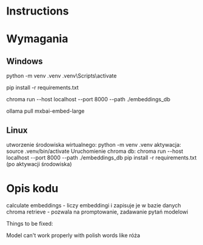 # Instructions

# Wymagania

## Windows

python -m venv .venv
.venv\Scripts\activate

pip install -r requirements.txt

chroma run --host localhost --port 8000 --path ./embeddings_db

ollama pull mxbai-embed-large

## Linux

utworzenie środowiska wirtualnego:
python -m venv .venv
aktywacja:
source .venv/bin/activate
Uruchomienie chroma db:
chroma run --host localhost --port 8000 --path ./embeddings_db
pip install -r requirements.txt
(po aktywacji środowiska)

# Opis kodu

calculate embeddings - liczy embeddingi i zapisuje je w bazie danych chroma
retrieve - pozwala na promptowanie, zadawanie pytań modelowi

Things to be fixed:

Model can't work properly with polish words like róża
